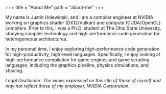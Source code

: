 +++
title = "About Me"
path = "about-me"
+++

My name is Justin Holewinski, and I am a compiler engineer at NVIDIA working on
graphics shader (DX12/Vulkan) and compute (CUDA/OpenCL) compilers. Prior to
this, I was a Ph.D. student at The Ohio State University, studying compiler
technology and high-performance code generation for heterogeneous architectures.

In my personal time, I enjoy exploring high-performance code generation for
high-productivity, high-level languages. Specifically, I enjoy looking at
high-performance compilation for game engines and game scripting languages,
including the graphics pipeline, physics simulations, and shading.

*Legal Disclaimer: The views expressed on this site of those of myself and may
not reflect those of my employer, NVIDIA Corporation.*
